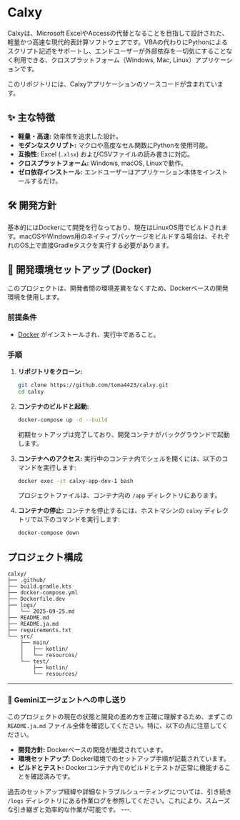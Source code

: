 # Calxy

Calxyは、Microsoft ExcelやAccessの代替となることを目指して設計された、軽量かつ高速な現代的表計算ソフトウェアです。VBAの代わりにPythonによるスクリプト記述をサポートし、エンドユーザーが外部依存を一切気にすることなく利用できる、クロスプラットフォーム（Windows, Mac, Linux）アプリケーションです。

このリポジトリには、Calxyアプリケーションのソースコードが含まれています。

## ✨ 主な特徴

- **軽量・高速:** 効率性を追求した設計。
- **モダンなスクリプト:** マクロや高度なセル関数にPythonを使用可能。
- **互換性:** Excel (`.xlsx`) およびCSVファイルの読み書きに対応。
- **クロスプラットフォーム:** Windows, macOS, Linuxで動作。
- **ゼロ依存インストール:** エンドユーザーはアプリケーション本体をインストールするだけ。

## 🛠️ 開発方針

基本的にはDockerにて開発を行なっており、現在はLinuxOS用でビルドされます。macOSやWindows用のネイティブパッケージをビルドする場合は、それぞれのOS上で直接Gradleタスクを実行する必要があります。

## 🚀 開発環境セットアップ (Docker)

このプロジェクトは、開発者間の環境差異をなくすため、Dockerベースの開発環境を使用します。

### 前提条件

- [Docker](https://www.docker.com/products/docker-desktop/) がインストールされ、実行中であること。

### 手順

1.  **リポジトリをクローン:**
    ```bash
    git clone https://github.com/toma4423/calxy.git
    cd calxy
    ```

2.  **コンテナのビルドと起動:**
    ```bash
    docker-compose up -d --build
    ```
    初期セットアップは完了しており、開発コンテナがバックグラウンドで起動します。

3.  **コンテナへのアクセス:**
    実行中のコンテナ内でシェルを開くには、以下のコマンドを実行します:
    ```bash
    docker exec -it calxy-app-dev-1 bash
    ```
    プロジェクトファイルは、コンテナ内の `/app` ディレクトリにあります。

4.  **コンテナの停止:**
    コンテナを停止するには、ホストマシンの `calxy` ディレクトリで以下のコマンドを実行します:
    ```bash
    docker-compose down
    ```

## プロジェクト構成

```
calxy/
├── .github/
├── build.gradle.kts
├── docker-compose.yml
├── Dockerfile.dev
├── logs/
│   └── 2025-09-25.md
├── README.md
├── README.ja.md
├── requirements.txt
└── src/
    ├── main/
    │   ├── kotlin/
    │   └── resources/
    └── test/
        ├── kotlin/
        └── resources/
```

---
### 🤖 **Geminiエージェントへの申し送り**

このプロジェクトの現在の状態と開発の進め方を正確に理解するため、まずこの `README.ja.md` ファイル全体を確認してください。特に、以下の点に注意してください。

- **開発方針:** Dockerベースの開発が推奨されています。
- **環境セットアップ:** Docker環境でのセットアップ手順が記載されています。
- **ビルドとテスト:** Dockerコンテナ内でのビルドとテストが正常に機能することを確認済みです。

過去のセットアップ経緯や詳細なトラブルシューティングについては、引き続き `/logs` ディレクトリにある作業ログを参照してください。これにより、スムーズな引き継ぎと効率的な作業が可能です。
---.
